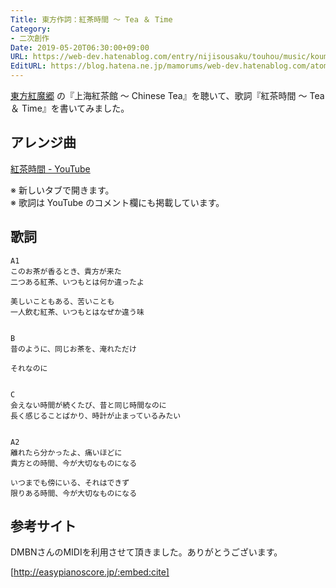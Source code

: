 ```yaml
---
Title: 東方作詞：紅茶時間 ～ Tea ＆ Time
Category:
- 二次創作
Date: 2019-05-20T06:30:00+09:00
URL: https://web-dev.hatenablog.com/entry/nijisousaku/touhou/music/koumakyou/kouchajikan
EditURL: https://blog.hatena.ne.jp/mamorums/web-dev.hatenablog.com/atom/entry/17680117127116041264
---
```


<a target="_blank" href="https://www16.big.or.jp/~zun/html/th06.html">東方紅魔郷</a> の『上海紅茶館 ～ Chinese Tea』を聴いて、歌詞『紅茶時間 ～ Tea ＆ Time』を書いてみました。


## アレンジ曲
<a target="_blank" href="https://www.youtube.com/watch?v=PPmmYnH9ozE">紅茶時間 - YouTube</a>

※ 新しいタブで開きます。  
※ 歌詞は YouTube のコメント欄にも掲載しています。


## 歌詞
```
A1
このお茶が香るとき、貴方が来た
二つある紅茶、いつもとは何か違ったよ

美しいこともある、苦いことも
一人飲む紅茶、いつもとはなぜか違う味


B
昔のように、同じお茶を、淹れただけ

それなのに


C
会えない時間が続くたび、昔と同じ時間なのに
長く感じることばかり、時計が止まっているみたい


A2
離れたら分かったよ、痛いほどに
貴方との時間、今が大切なものになる

いつまでも傍にいる、それはできず
限りある時間、今が大切なものになる
```


## 参考サイト
DMBNさんのMIDIを利用させて頂きました。ありがとうございます。

[http://easypianoscore.jp/:embed:cite]

